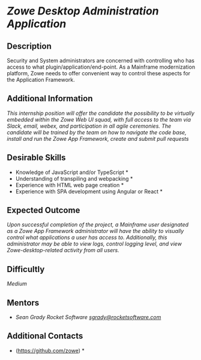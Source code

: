 # *Zowe Desktop Administration Application*

## Description
Security and System administrators are concerned with controlling who has access to what plugin/application/end-point. As a Mainframe modernization platform, Zowe needs to offer convenient way to control these aspects for the Application Framework.

## Additional Information
*This internship position will offer the candidate the possibility to be virtually embedded within the Zowe Web UI squad, with full access to the team via Slack, email, webex, and participation in all agile ceremonies. The candidate will be trained by the team on how to navigate the code base, install and run the Zowe App Framework, create and submit pull requests*

## Desirable Skills
*	Knowledge of JavaScript and/or TypeScript *
*	Understanding of transpiling and webpacking *
*	Experience with HTML web page creation *
*	Experience with SPA development using Angular or React *

## Expected Outcome
*Upon successful completion of the project, a Mainframe user designated as a Zowe App Framework administrator will have the ability to visually control what applications a user has access to. Additionally, this administrator may be able to view logs, control logging level, and view Zowe-desktop-related activity from all users.*

## Difficultly
*Medium*

## Mentors
  * *Sean Grady  Rocket Software <sgrady@rocketsoftware.com>*

## Additional Contacts
* (https://github.com/zowe) *
